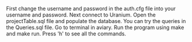 First change the username and password in the auth.cfg file into your username
and password. Next connect to Uranium. Open the projectTable.sql file and populate
the database. You can try the queries in the Queries.sql file.
Go to terminal in aviary. Run the program using make and make run.
Press 'h' to see all the commands.